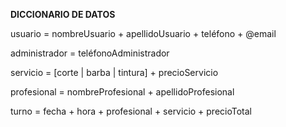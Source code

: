 **DICCIONARIO DE DATOS** 

usuario \= nombreUsuario \+ apellidoUsuario \+ teléfono \+ @email

administrador \= teléfonoAdministrador 

servicio \= \[corte | barba | tintura\] \+ precioServicio

profesional \= nombreProfesional \+ apellidoProfesional 

turno \= fecha \+ hora \+ profesional \+ servicio \+ precioTotal


  
   

